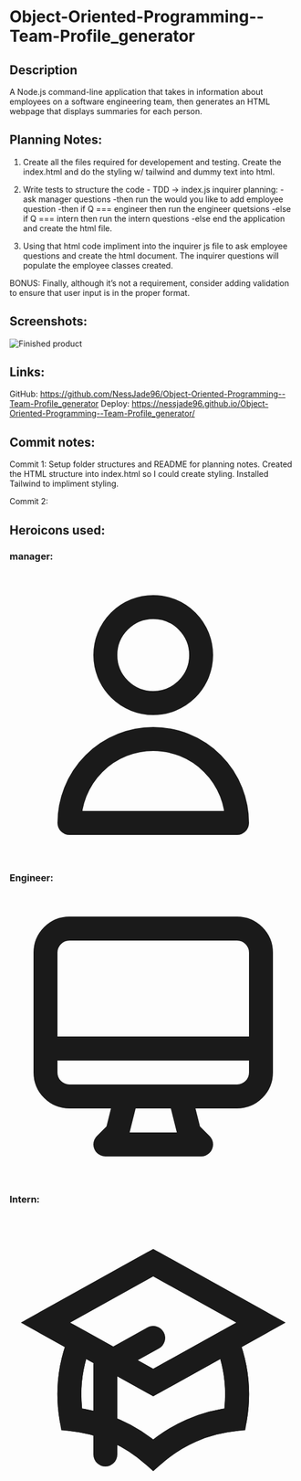 # Object-Oriented-Programming--Team-Profile_generator

## Description

A Node.js command-line application that takes in information about employees on a software engineering team, then generates an HTML webpage that displays summaries for each person.

## Planning Notes:

1. Create all the files required for developement and testing. Create the index.html and do the styling w/ tailwind and dummy text into html.

2. Write tests to structure the code - TDD ->
   index.js inquirer planning:
   -ask manager questions
   -then run the would you like to add employee question
   -then if Q === engineer then run the engineer quetsions
   -else if Q === intern then run the intern questions
   -else end the application and create the html file.

3. Using that html code impliment into the inquirer js file to ask employee questions and create the html document. The inquirer questions will populate the employee classes created.

BONUS: Finally, although it’s not a requirement, consider adding validation to ensure that user input is in the proper format.

## Screenshots:

![Finished product](./assets/images/)

## Links:

GitHub: https://github.com/NessJade96/Object-Oriented-Programming--Team-Profile_generator
Deploy: https://nessjade96.github.io/Object-Oriented-Programming--Team-Profile_generator/

## Commit notes:

Commit 1:
Setup folder structures and README for planning notes. Created the HTML structure into index.html so I could create styling. Installed Tailwind to impliment styling.

Commit 2:

## Heroicons used:

### manager:

<svg
                xmlns="http://www.w3.org/2000/svg"
                class="w-6 h-6"
                fill="none"
                viewBox="0 0 24 24"
                stroke="currentColor"
                stroke-width="2">
<path
                  stroke-linecap="round"
                  stroke-linejoin="round"
                  d="M16 7a4 4 0 11-8 0 4 4 0 018 0zM12 14a7 7 0 00-7 7h14a7 7 0 00-7-7z"/>
</svg>

### Engineer:

<svg xmlns="http://www.w3.org/2000/svg" class="w-6 h-6" fill="none" viewBox="0 0 24 24" stroke="currentColor" stroke-width="2">
  <path stroke-linecap="round" stroke-linejoin="round" d="M9.75 17L9 20l-1 1h8l-1-1-.75-3M3 13h18M5 17h14a2 2 0 002-2V5a2 2 0 00-2-2H5a2 2 0 00-2 2v10a2 2 0 002 2z" />
</svg>

### Intern:

<svg xmlns="http://www.w3.org/2000/svg" class="w-6 h-6" fill="none" viewBox="0 0 24 24" stroke="currentColor" stroke-width="2">

<path d="M12 14l9-5-9-5-9 5 9 5z" />
<path d="M12 14l6.16-3.422a12.083 12.083 0 01.665 6.479A11.952 11.952 0 0012 20.055a11.952 11.952 0 00-6.824-2.998 12.078 12.078 0 01.665-6.479L12 14z" />
<path stroke-linecap="round" stroke-linejoin="round" d="M12 14l9-5-9-5-9 5 9 5zm0 0l6.16-3.422a12.083 12.083 0 01.665 6.479A11.952 11.952 0 0012 20.055a11.952 11.952 0 00-6.824-2.998 12.078 12.078 0 01.665-6.479L12 14zm-4 6v-7.5l4-2.222" />
</svg>
